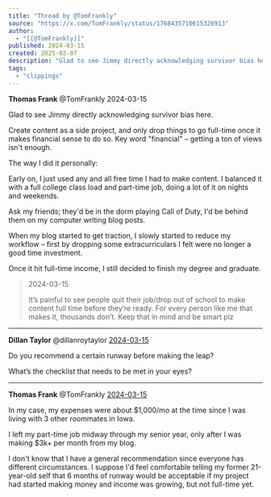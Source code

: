 ```yaml
---
title: "Thread by @TomFrankly"
source: "https://x.com/TomFrankly/status/1768435710615326913"
author:
  - "[[@TomFrankly]]"
published: 2024-03-15
created: 2025-02-07
description: "Glad to see Jimmy directly acknowledging survivor bias here. Create content as a side project, and only drop things to go full-time once it"
tags:
  - "clippings"
---
```

**Thomas Frank** @TomFrankly 2024-03-15

Glad to see Jimmy directly acknowledging survivor bias here.

Create content as a side project, and only drop things to go full-time once it makes financial sense to do so. Key word "financial" – getting a ton of views isn't enough.

The way I did it personally:

Early on, I just used any and all free time I had to make content. I balanced it with a full college class load and part-time job, doing a lot of it on nights and weekends.

Ask my friends; they'd be in the dorm playing Call of Duty, I'd be behind them on my computer writing blog posts.

When my blog started to get traction, I slowly started to reduce my workflow – first by dropping some extracurriculars I felt were no longer a good time investment.

Once it hit full-time income, I still decided to finish my degree and graduate.

> 2024-03-15
> 
> It’s painful to see people quit their job/drop out of school to make content full time before they’re ready. For every person like me that makes it, thousands don’t. Keep that in mind and be smart plz

---

**Dillan Taylor** @dillanroytaylor [2024-03-15](https://x.com/dillanroytaylor/status/1768439776556794108)

Do you recommend a certain runway before making the leap?

What’s the checklist that needs to be met in your eyes?

---

**Thomas Frank** @TomFrankly [2024-03-15](https://x.com/TomFrankly/status/1768445155437134225)

In my case, my expenses were about $1,000/mo at the time since I was living with 3 other roommates in Iowa.

I left my part-time job midway through my senior year, only after I was making $3k+ per month from my blog.

I don't know that I have a general recommendation since everyone has different circumstances. I suppose I'd feel comfortable telling my former 21-year-old self that 6 months of runway would be acceptable if my project had started making money and income was growing, but not full-time yet.